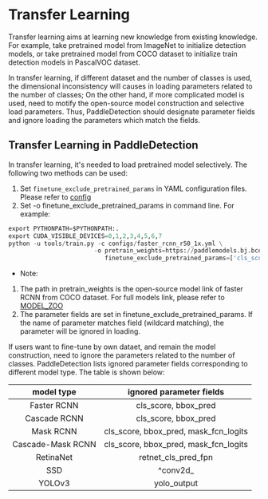 # Transfer Learning

Transfer learning aims at learning new knowledge from existing knowledge. For example, take pretrained model from ImageNet to initialize detection models, or take pretrained model from COCO dataset to initialize train detection models in PascalVOC dataset.

In transfer learning, if different dataset and the number of classes is used, the dimensional inconsistency will causes in loading parameters related to the number of classes; On the other hand, if more complicated model is used, need to motify the open-source model construction and selective load parameters. Thus, PaddleDetection should designate parameter fields and ignore loading the parameters which match the fields.

## Transfer Learning in PaddleDetection

In transfer learning, it's needed to load pretrained model selectively. The following two methods can be used:

1. Set `finetune_exclude_pretrained_params` in YAML configuration files. Please refer to [config](../configs/yolov3_mobilenet_v1_fruit.yml)
2. Set -o finetune_exclude_pretrained_params in command line. For example:

```python
export PYTHONPATH=$PYTHONPATH:.
export CUDA_VISIBLE_DEVICES=0,1,2,3,4,5,6,7
python -u tools/train.py -c configs/faster_rcnn_r50_1x.yml \
                        -o pretrain_weights=https://paddlemodels.bj.bcebos.com/object_detection/faster_rcnn_r50_1x.tar \
                           finetune_exclude_pretrained_params=['cls_score','bbox_pred']
```

* Note:

1. The path in pretrain\_weights is the open-source model link of faster RCNN from COCO dataset. For full models link, please refer to [MODEL_ZOO](MODEL_ZOO.md)
2. The parameter fields are set in finetune\_exclude\_pretrained\_params. If the name of parameter matches field (wildcard matching), the parameter will be ignored in loading.

If users want to fine-tune by own dataet, and remain the model construction, need to ignore the parameters related to the number of classes. PaddleDetection lists ignored parameter fields corresponding to different model type. The table is shown below: </br>

|      model type    |         ignored parameter fields          |
| :----------------: | :---------------------------------------: |
|     Faster RCNN    |          cls\_score, bbox\_pred           |
|     Cascade RCNN   |          cls\_score, bbox\_pred           |
|       Mask RCNN    | cls\_score, bbox\_pred, mask\_fcn\_logits |
|  Cascade-Mask RCNN | cls\_score, bbox\_pred, mask\_fcn\_logits |
|      RetinaNet     |           retnet\_cls\_pred\_fpn          |
|        SSD         |                ^conv2d\_                  |
|       YOLOv3       |              yolo\_output                 |
